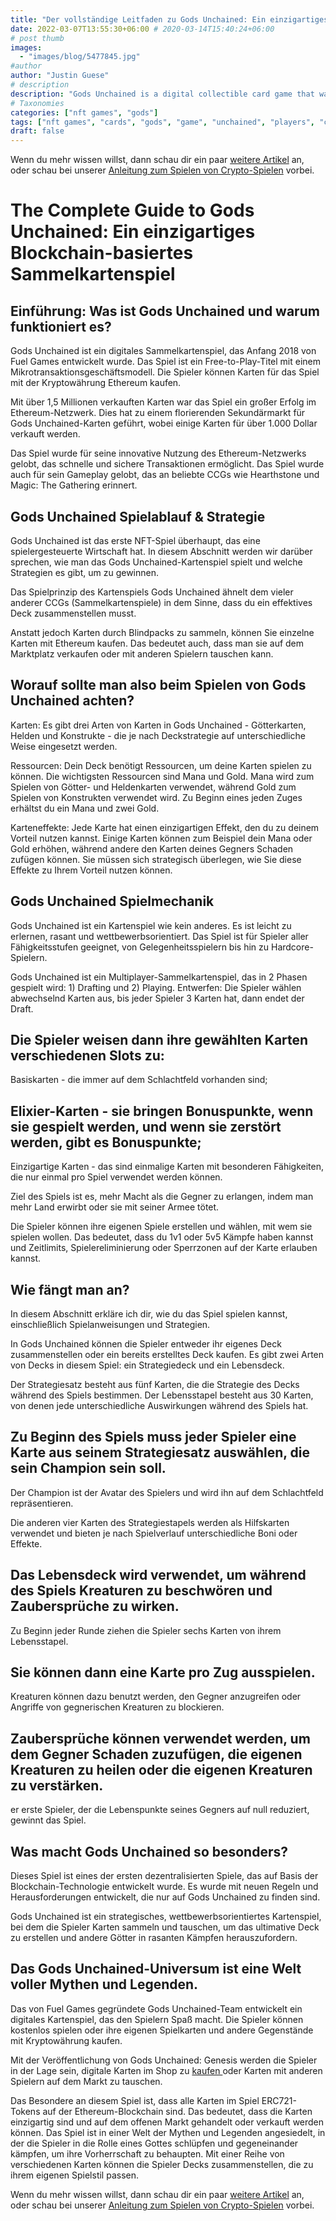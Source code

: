 ```yaml
---
title: "Der vollständige Leitfaden zu Gods Unchained: Ein einzigartiges Blockchain-basiertes Sammelkartenspiel"
date: 2022-03-07T13:55:30+06:00 # 2020-03-14T15:40:24+06:00
# post thumb
images:
  - "images/blog/5477845.jpg"
#author
author: "Justin Guese"
# description
description: "Gods Unchained is a digital collectible card game that was created in early 2018 by Fuel Games. The game is a free-to-play title with a micro transaction busine"
# Taxonomies
categories: ["nft games", "gods"]
tags: ["nft games", "cards", "gods", "game", "unchained", "players", "card"]
draft: false
---
```



Wenn du mehr wissen willst, dann schau dir ein paar [weitere Artikel](/blog/) an, oder schau bei unserer [Anleitung zum Spielen von Crypto-Spielen](/services/how-do-i-get-started/) vorbei.

# The Complete Guide to Gods Unchained: Ein einzigartiges Blockchain-basiertes Sammelkartenspiel

## Einführung: Was ist Gods Unchained und warum funktioniert es?

Gods Unchained ist ein digitales Sammelkartenspiel, das Anfang 2018 von Fuel Games entwickelt wurde. Das Spiel ist ein Free-to-Play-Titel mit einem Mikrotransaktionsgeschäftsmodell. Die Spieler können Karten für das Spiel mit der Kryptowährung Ethereum kaufen. 

Mit über 1,5 Millionen verkauften Karten war das Spiel ein großer Erfolg im Ethereum-Netzwerk. Dies hat zu einem florierenden Sekundärmarkt für Gods Unchained-Karten geführt, wobei einige Karten für über 1.000 Dollar verkauft werden. 

Das Spiel wurde für seine innovative Nutzung des Ethereum-Netzwerks gelobt, das schnelle und sichere Transaktionen ermöglicht. Das Spiel wurde auch für sein Gameplay gelobt, das an beliebte CCGs wie Hearthstone und Magic: The Gathering erinnert.

## Gods Unchained Spielablauf & Strategie

Gods Unchained ist das erste NFT-Spiel überhaupt, das eine spielergesteuerte Wirtschaft hat. In diesem Abschnitt werden wir darüber sprechen, wie man das Gods Unchained-Kartenspiel spielt und welche Strategien es gibt, um zu gewinnen.

Das Spielprinzip des Kartenspiels Gods Unchained ähnelt dem vieler anderer CCGs (Sammelkartenspiele) in dem Sinne, dass du ein effektives Deck zusammenstellen musst.

Anstatt jedoch Karten durch Blindpacks zu sammeln, können Sie einzelne Karten mit Ethereum kaufen. Das bedeutet auch, dass man sie auf dem Marktplatz verkaufen oder mit anderen Spielern tauschen kann. 

## Worauf sollte man also beim Spielen von Gods Unchained achten?

Karten: Es gibt drei Arten von Karten in Gods Unchained - Götterkarten, Helden und Konstrukte - die je nach Deckstrategie auf unterschiedliche Weise eingesetzt werden.

Ressourcen: Dein Deck benötigt Ressourcen, um deine Karten spielen zu können. Die wichtigsten Ressourcen sind Mana und Gold. Mana wird zum Spielen von Götter- und Heldenkarten verwendet, während Gold zum Spielen von Konstrukten verwendet wird. Zu Beginn eines jeden Zuges erhältst du ein Mana und zwei Gold. 

Karteneffekte: Jede Karte hat einen einzigartigen Effekt, den du zu deinem Vorteil nutzen kannst. Einige Karten können zum Beispiel dein Mana oder Gold erhöhen, während andere den Karten deines Gegners Schaden zufügen können. Sie müssen sich strategisch überlegen, wie Sie diese Effekte zu Ihrem Vorteil nutzen können.

## Gods Unchained Spielmechanik

Gods Unchained ist ein Kartenspiel wie kein anderes. Es ist leicht zu erlernen, rasant und wettbewerbsorientiert. Das Spiel ist für Spieler aller Fähigkeitsstufen geeignet, von Gelegenheitsspielern bis hin zu Hardcore-Spielern.

Gods Unchained ist ein Multiplayer-Sammelkartenspiel, das in 2 Phasen gespielt wird: 1) Drafting und 2) Playing. Entwerfen: Die Spieler wählen abwechselnd Karten aus, bis jeder Spieler 3 Karten hat, dann endet der Draft.

## Die Spieler weisen dann ihre gewählten Karten verschiedenen Slots zu:

Basiskarten - die immer auf dem Schlachtfeld vorhanden sind;

## Elixier-Karten - sie bringen Bonuspunkte, wenn sie gespielt werden, und wenn sie zerstört werden, gibt es Bonuspunkte;

Einzigartige Karten - das sind einmalige Karten mit besonderen Fähigkeiten, die nur einmal pro Spiel verwendet werden können.

Ziel des Spiels ist es, mehr Macht als die Gegner zu erlangen, indem man mehr Land erwirbt oder sie mit seiner Armee tötet.

Die Spieler können ihre eigenen Spiele erstellen und wählen, mit wem sie spielen wollen. Das bedeutet, dass du 1v1 oder 5v5 Kämpfe haben kannst und Zeitlimits, Spielereliminierung oder Sperrzonen auf der Karte erlauben kannst.

## Wie fängt man an? 

In diesem Abschnitt erkläre ich dir, wie du das Spiel spielen kannst, einschließlich Spielanweisungen und Strategien.

In Gods Unchained können die Spieler entweder ihr eigenes Deck zusammenstellen oder ein bereits erstelltes Deck kaufen. Es gibt zwei Arten von Decks in diesem Spiel: ein Strategiedeck und ein Lebensdeck.

Der Strategiesatz besteht aus fünf Karten, die die Strategie des Decks während des Spiels bestimmen. Der Lebensstapel besteht aus 30 Karten, von denen jede unterschiedliche Auswirkungen während des Spiels hat.

## Zu Beginn des Spiels muss jeder Spieler eine Karte aus seinem Strategiesatz auswählen, die sein Champion sein soll. 

Der Champion ist der Avatar des Spielers und wird ihn auf dem Schlachtfeld repräsentieren.

Die anderen vier Karten des Strategiestapels werden als Hilfskarten verwendet und bieten je nach Spielverlauf unterschiedliche Boni oder Effekte. 

## Das Lebensdeck wird verwendet, um während des Spiels Kreaturen zu beschwören und Zaubersprüche zu wirken.

Zu Beginn jeder Runde ziehen die Spieler sechs Karten von ihrem Lebensstapel.

## Sie können dann eine Karte pro Zug ausspielen.

Kreaturen können dazu benutzt werden, den Gegner anzugreifen oder Angriffe von gegnerischen Kreaturen zu blockieren. 

## Zaubersprüche können verwendet werden, um dem Gegner Schaden zuzufügen, die eigenen Kreaturen zu heilen oder die eigenen Kreaturen zu verstärken.

er erste Spieler, der die Lebenspunkte seines Gegners auf null reduziert, gewinnt das Spiel.

## Was macht Gods Unchained so besonders?

Dieses Spiel ist eines der ersten dezentralisierten Spiele, das auf Basis der Blockchain-Technologie entwickelt wurde. Es wurde mit neuen Regeln und Herausforderungen entwickelt, die nur auf Gods Unchained zu finden sind.

Gods Unchained ist ein strategisches, wettbewerbsorientiertes Kartenspiel, bei dem die Spieler Karten sammeln und tauschen, um das ultimative Deck zu erstellen und andere Götter in rasanten Kämpfen herauszufordern.

## Das Gods Unchained-Universum ist eine Welt voller Mythen und Legenden.

Das von Fuel Games gegründete Gods Unchained-Team entwickelt ein digitales Kartenspiel, das den Spielern Spaß macht. Die Spieler können kostenlos spielen oder ihre eigenen Spielkarten und andere Gegenstände mit Kryptowährung kaufen. 

Mit der Veröffentlichung von Gods Unchained: Genesis werden die Spieler in der Lage sein, digitale Karten im Shop zu [ kaufen ](https://accounts.binance.com/en/register?ref=37092355) oder Karten mit anderen Spielern auf dem Markt zu tauschen. 

Das Besondere an diesem Spiel ist, dass alle Karten im Spiel ERC721-Tokens auf der Ethereum-Blockchain sind. Das bedeutet, dass die Karten einzigartig sind und auf dem offenen Markt gehandelt oder verkauft werden können. Das Spiel ist in einer Welt der Mythen und Legenden angesiedelt, in der die Spieler in die Rolle eines Gottes schlüpfen und gegeneinander kämpfen, um ihre Vorherrschaft zu behaupten. Mit einer Reihe von verschiedenen Karten können die Spieler Decks zusammenstellen, die zu ihrem eigenen Spielstil passen.

Wenn du mehr wissen willst, dann schau dir ein paar [weitere Artikel](/blog/) an, oder schau bei unserer [Anleitung zum Spielen von Crypto-Spielen](/services/how-do-i-get-started/) vorbei.

